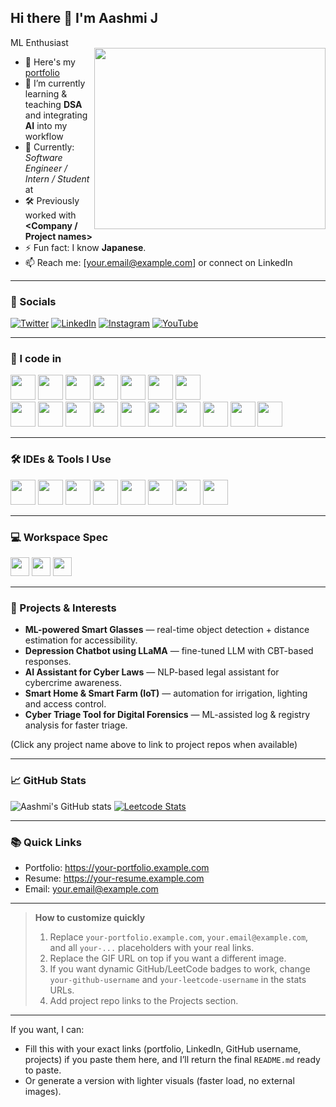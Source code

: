 ## Hi there 👋 I'm Aashmi J

 ML Enthusiast  
<img align="right" width="370" height="290" src="[https://i.pinimg.com/originals/47/f0/34/47f0342cec72b800463bf003eac1257e.gif](https://iconscout.com/illustration/smart-girl-teenager-character-studying-online-sitting-front-of-laptop-computer-illustration_12971239)">

- 🔭 Here's my [portfolio](https://your-portfolio.example.com)  
- 🌱 I’m currently learning & teaching **DSA** and integrating **AI** into my workflow  
- 💼 Currently: *Software Engineer / Intern / Student* at **<Your Company>**  
- 🛠 Previously worked with **<Company / Project names>**
- ⚡ Fun fact: I know **Japanese**.  
- 📫 Reach me: [your.email@example.com] or connect on LinkedIn

---

### 🔗 Socials
[![Twitter](https://img.shields.io/badge/Twitter-1DA1F2?style=for-the-badge&logo=twitter&logoColor=white)](https://twitter.com/yourhandle)
[![LinkedIn](https://img.shields.io/badge/LinkedIn-0077B5?style=for-the-badge&logo=linkedin&logoColor=white)](https://www.linkedin.com/in/yourprofile)
[![Instagram](https://img.shields.io/badge/instagram-d62976?style=for-the-badge&logo=instagram&logoColor=white)](https://www.instagram.com/yourhandle)
[![YouTube](https://img.shields.io/youtube/channel/views/UCXXXXXXXXX)](#)

---

### 🧰 I code in
<img height="40" src="https://img.icons8.com/color/48/000000/python.png" /> <img height="40" src="https://img.icons8.com/color/48/000000/c-programming.png" /> <img height="40" src="https://img.icons8.com/color/48/000000/c-plus-plus-logo.png" /> <img height="40" src="https://img.icons8.com/color/48/000000/java-coffee-cup-logo.png" /> <img height="40" src="https://img.icons8.com/color/48/000000/html-5.png" /> <img height="40" src="https://img.icons8.com/color/48/000000/css3.png" /> <img height="40" src="https://img.icons8.com/color/48/000000/javascript.png" />  
<img height="40" src="https://img.icons8.com/color/48/000000/tensorflow.png"/> <img height="40" src="https://img.icons8.com/fluent/48/000000/arduino.png"/> <img height="40" src="https://img.icons8.com/color/48/000000/react-native.png"/> <img height="40" src="https://img.icons8.com/color/48/000000/google-firebase-console.png"/> <img height="40" src="https://img.icons8.com/color/48/000000/mysql-logo.png"/> <img height="40" src="https://img.icons8.com/color/48/000000/mongodb.png"/> <img height="40" src="https://img.icons8.com/color/48/000000/nodejs.png"/> <img height="40" src="https://img.icons8.com/color/48/000000/spring-logo.png"/> <img height="40" src="https://img.icons8.com/fluency/48/000000/handlebar-mustache.png"/> <img height="40" src="https://img.icons8.com/color/48/null/graphql.png"/>

---

### 🛠 IDEs & Tools I Use
<img height="40" src="https://img.icons8.com/color/48/000000/visual-studio-code-2019.png"/> <img height="40" src="https://img.icons8.com/color/48/000000/pycharm.png"/> <img height="40" src="https://img.icons8.com/color/48/000000/git.png"/> <img height="40" src="https://img.icons8.com/dusk/64/000000/anaconda.png"/> <img height="40" src="https://img.icons8.com/officel/480/null/java-eclipse.png"/> <img height="40" src="https://img.icons8.com/color/48/000000/figma--v1.png"/> <img height="40" src="https://img.shields.io/badge/Netlify-00C7B7?style=for-the-badge&logo=netlify&logoColor=white"/> <img height="40" src="https://img.shields.io/badge/Adobe%20XD-FF61F6?style=for-the-badge&logo=Adobe%20XD&logoColor=white"/>

---

### 💻 Workspace Spec
<img height="30" src="https://img.shields.io/badge/MacBook-Pro_M1-ED1C24?style=for-the-badge&logo=apple&logoColor=white"/> <img height="30" src="https://img.shields.io/badge/NVIDIA-GTX1650-76B900?style=for-the-badge&logo=nvidia&logoColor=white"/> <img height="30" src="https://img.shields.io/badge/AMD-Ryzen_5_4600H-ED1C24?style=for-the-badge&logo=amd&logoColor=white"/>

---

### 🔭 Projects & Interests
- **ML-powered Smart Glasses** — real-time object detection + distance estimation for accessibility.  
- **Depression Chatbot using LLaMA** — fine-tuned LLM with CBT-based responses.  
- **AI Assistant for Cyber Laws** — NLP-based legal assistant for cybercrime awareness.  
- **Smart Home & Smart Farm (IoT)** — automation for irrigation, lighting and access control.  
- **Cyber Triage Tool for Digital Forensics** — ML-assisted log & registry analysis for faster triage.

(Click any project name above to link to project repos when available)

---

### 📈 GitHub Stats
<!-- Replace `your-github-username` with your GitHub username to enable these widgets -->
![Aashmi's GitHub stats](https://github-readme-stats.vercel.app/api?username=your-github-username&theme=dark&show_icons=true&hide=issues,contribs)
[![Leetcode Stats](https://leetcard.jacoblin.cool/your-leetcode-username?ext=contest&theme=dark)](https://leetcode.com/your-leetcode-username)

---

### 📚 Quick Links
- Portfolio: https://your-portfolio.example.com  
- Resume: https://your-resume.example.com  
- Email: your.email@example.com

---

> **How to customize quickly**
> 1. Replace `your-portfolio.example.com`, `your.email@example.com`, and all `your-...` placeholders with your real links.  
> 2. Replace the GIF URL on top if you want a different image.  
> 3. If you want dynamic GitHub/LeetCode badges to work, change `your-github-username` and `your-leetcode-username` in the stats URLs.  
> 4. Add project repo links to the Projects section.

---

If you want, I can:
- Fill this with your exact links (portfolio, LinkedIn, GitHub username, projects) if you paste them here, and I’ll return the final `README.md` ready to paste.
- Or generate a version with lighter visuals (faster load, no external images).
